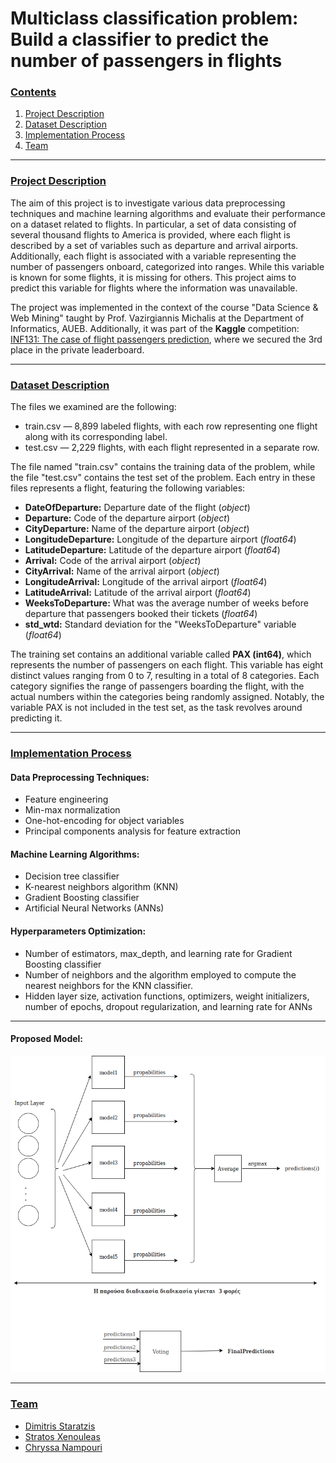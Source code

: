 # Multiclass classification problem: Build a classifier to predict the number of passengers in flights

### [**Contents**](#)
1. [Project Description](#descr)
2. [Dataset Description](#dataset)
3. [Implementation Process](#Impl)
4. [Team](#Team)

---

### [**Project Description**](#) <a name="descr"></a>

The aim of this project is to investigate various data preprocessing techniques and machine learning algorithms and evaluate their performance on a dataset related to flights. In particular, a set of data consisting of several thousand flights to America is provided, where each flight is described by a set of variables such as departure and arrival airports. Additionally, each flight is associated with a variable representing the number of passengers onboard, categorized into ranges. While this variable is known for some flights, it is missing for others. This project aims to predict this variable for flights where the information was unavailable.

The project was implemented in the context of the course "Data Science & Web Mining" taught by Prof. Vazirgiannis Michalis at the Department of Informatics, AUEB. Additionally, it was part of the **Kaggle** competition: [INF131: The case of flight passengers prediction](https://www.kaggle.com/c/inf131-data-mining/overview/description), where we secured the 3rd place in the private leaderboard.

---

### [**Dataset Description**](#) <a name="dataset"></a>

The files we examined are the following:

- train.csv — 8,899 labeled flights, with each row representing one flight along with its corresponding label.
- test.csv — 2,229 flights, with each flight represented in a separate row.

The file named "train.csv" contains the training data of the problem, while the file "test.csv" contains the test set of the problem. Each entry in these files represents a flight, featuring the following variables:

- **DateOfDeparture:** Departure date of the flight (*object*)
- **Departure:** Code of the departure airport (*object*)
- **CityDeparture:** Name of the departure airport (*object*)
- **LongitudeDeparture:** Longitude of the departure airport (*float64*)
- **LatitudeDeparture:** Latitude of the departure airport (*float64*)
- **Arrival:** Code of the arrival airport (*object*)
- **CityArrival:** Name of the arrival airport (*object*)
- **LongitudeArrival:** Longitude of the arrival airport (*float64*)
- **LatitudeArrival:** Latitude of the arrival airport (*float64*)
- **WeeksToDeparture:** What was the average number of weeks before departure that passengers booked their tickets (*float64*)
- **std_wtd:** Standard deviation for the "WeeksToDeparture" variable (*float64*)

The training set contains an additional variable called **PAX (int64)**, which represents the number of passengers on each flight. This variable has eight distinct values ranging from 0 to 7, resulting in a total of 8 categories. Each category signifies the range of passengers boarding the flight, with the actual numbers within the categories being randomly assigned. Notably, the variable PAX is not included in the test set, as the task revolves around predicting it.

---

### [**Implementation Process**](#) <a name="Impl"></a>

#### Data Preprocessing Techniques:

- Feature engineering
- Min-max normalization
- One-hot-encoding for object variables
- Principal components analysis for feature extraction

#### Machine Learning Algorithms:

- Decision tree classifier
- K-nearest neighbors algorithm (KNN)
- Gradient Boosting classifier
- Artificial Neural Networks (ANNs)

#### Hyperparameters Optimization:

- Number of estimators, max_depth, and learning rate for Gradient Boosting classifier
- Number of neighbors and the algorithm employed to compute the nearest neighbors for the KNN classifier.
- Hidden layer size, activation functions, optimizers, weight initializers, number of epochs, dropout regularization, and learning rate for ANNs

---

#### Proposed Model:

![Model](mlp.png)

---

### [**Team**](#) <a name="Team"></a>

- [Dimitris Staratzis](https://github.com/DimitrisStaratzis)
- [Stratos Xenouleas](https://github.com/Essex97)
- [Chryssa Nampouri](https://github.com/ChryssaNab)

